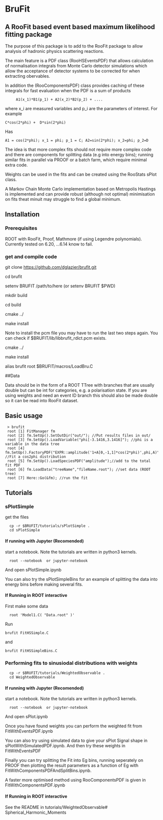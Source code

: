 # BruFit
## A RooFit based event based maximum likelihood fitting package 

The purpose of this package is to add to the RooFit package to allow
analysis of hadronic physics scattering reactions.

The main feature is a PDF class (RooHSEventsPDF) that allows calculation of normalisation
integrals from Monte Carlo detector simulations which allow the acceptance
of detector systems to be corrected for when extracting obervables.

In addition the (RooComponentsPDF) class provides caching of these integrals
for fast evaluation when the PDF is a sum of products

    	 A1(x_1)*B1(p_1) + A2(x_2)*B2(p_2) + ....

where x_i are measured variables and p_i are the parameters of interest.
For example

	C*cos(2*phi) +  D*sin(2*phi)
	
Has

	A1 = cos(2*phi); x_1 = phi; p_1 = C; A2=sin(2*phi); x_2=phi; p_2=D 


The idea is that more complex fits should not require more complex code
and there are components for splitting data (e.g into energy bins); running
similar fits in parallel via PROOF or a batch farm, which require minimal
extra code.

Weights can be used in the fits and can be created using the RooStats sPlot
class.

A Markov Chain Monte Carlo implementation based on Metropolis Hastings is
implemented and can provide robust (although not optimal) minimisation on
fits theat minuit may struggle to find a global minimum.


## Installation

### Prerequisites

ROOT with RooFit, Proof, Mathmore (if using Legendre polynomials). Currently tested on 6.20, ...6.14 know to fail.

### get and compile code

git clone https://github.com/dglazier/brufit.git

cd brufit

setenv BRUFIT /path/to/here (or setenv BRUFIT $PWD)

mkdir build

cd build

cmake ../

make install

Note to install the pcm file you may have to run the last two steps again.
You can check if $BRUFIT/lib/libbrufit_rdict.pcm exists.

cmake ../

make install

alias brufit root $BRUFIT/macros/LoadBru.C

##Data

Data should be in the form of a ROOT TTree with branches that are usually double but can be int for categories, e.g. a polarisation state. If you are using weights and need an event ID branch this should also be made double so it can be read into RooFit dataset.

## Basic usage

   	 > brufit
	 root [1] FitManager fm
	 root [2] fm.SetUp().SetOutDir("out/"); //Put results files in out/
	 root [3] fm.SetUp().LoadVariable("phi[-3.1416,3.1416]"); //phi is a variable in the data tree
	 root [4] fm.SetUp().FactoryPDF("EXPR::amplitude('1+A[0,-1,1]*cos(2*phi)',phi,A)"); //Fit a cos2phi distribution
	 root [5] fm.SetUp().LoadSpeciesPDF("amplitude");//add to the total fit PDF 
	 root [6] fm.LoadData("treeName","fileName.root"); //set data (ROOT tree)
	 root [7] Here::Go(&fm); //run the fit

## Tutorials

### sPlotSimple
get the files

      cp -r $BRUFIT/tutorials/sPlotSimple .
      cd sPlotSimple


#### If running with Jupyter (Recomended)

start a notebook. Note the tutorials are written in python3 kernels.

      root --notebook  or jupyter-notebook

And open sPlotSimple.ipynb

You can also try the sPlotSimpleBins for an example of splitting the data into energy bins before making several fits.

#### If Running in ROOT interactive

First make some data

      root 'Model1.C( "Data.root" )'

Run

	brufit FitHSSimple.C

and

	brufit FitHSSimpleBins.C

### Performing fits to sinusiodal distributions with weights

      cp -r $BRUFIT/tutorials/WeightedObservable .
      cd WeightedObservable


#### If running with Jupyter (Recomended)

start a notebook. Note the tutorials are written in python3 kernels.

      root --notebook  or jupyter-notebook

And open sPlot.ipynb

Once you have found weights you can perform the weighted fit from FitWithEventsPDF.ipynb

You can also try using simulated data to give your sPlot Signal shape in sPlotWithSimulatedPDF.ipynb. And then try these weights in FitWithEventsPDF

Finally you can try splitting the Fit into Eg bins, running seperately on PROOF then plotting the result parameters as a function of Eg with FitWithComponentsPDFAndSplitBins.ipynb.

A faster more optimised method using RooComponentsPDF is given in FitWithComponentsPDF.ipynb


#### If Running in ROOT interactive

See the README in tutorials/WeightedObservable# Spherical_Harmonic_Moments
